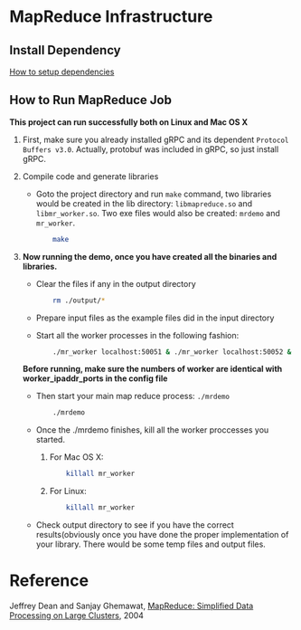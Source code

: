# MapReduce Infrastructure

## Install Dependency

[How to setup dependencies](https://github.com/grpc/grpc/blob/master/BUILDING.md)

## How to Run MapReduce Job

**This project can run successfully both on Linux and Mac OS X**

1. First, make sure you already installed gRPC and its dependent `Protocol Buffers v3.0`. Actually, protobuf was included in gRPC, so just install gRPC.

2. Compile code and generate libraries
	- Goto the project directory and run `make` command, two libraries would be created in the lib directory: `libmapreduce.so` and `libmr_worker.so`. Two exe files would also be created: `mrdemo` and `mr_worker`.
 
		```bash
			make
		```

3. **Now running the demo, once you have created all the binaries and libraries.**
	- Clear the files if any in the output directory

		```bash
			rm ./output/*
		```
	- Prepare input files as the example files did in the input directory

	- Start all the worker processes in the following fashion:

		```bash
			./mr_worker localhost:50051 & ./mr_worker localhost:50052 & ./mr_worker localhost:50053 & ./mr_worker localhost:50054
		```
	**Before running, make sure the numbers of worker are identical with worker_ipaddr_ports in the config file**

	- Then start your main map reduce process: `./mrdemo`

		```bash
			./mrdemo
		```

	- Once the ./mrdemo finishes, kill all the worker proccesses you started.
		1. For Mac OS X:

			```bash
				killall mr_worker
			```

		2. For Linux:

			```bash
				killall mr_worker
			```

	- Check output directory to see if you have the correct results(obviously once you have done the proper implementation of your library. There would be some temp files and output files.

# Reference

Jeffrey Dean and Sanjay Ghemawat, [MapReduce: Simplified Data Processing on Large Clusters](https://static.googleusercontent.com/media/research.google.com/en//archive/mapreduce-osdi04.pdf), 2004
